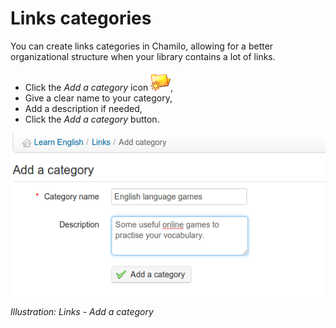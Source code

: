 # Links categories

You can create links categories in Chamilo, allowing for a better organizational structure when your library contains a lot of links.

* Click the _Add a category_ icon ![](../../.gitbook/assets/graphics218.png),
* Give a clear name to your category,
* Add a description if needed,
* Click the _Add a category_ button.

![](../../.gitbook/assets/images156%20%281%29.png)

_Illustration: Links - Add a category_

